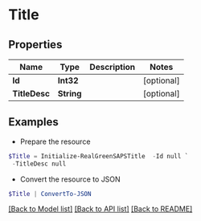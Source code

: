 # Title
## Properties

Name | Type | Description | Notes
------------ | ------------- | ------------- | -------------
**Id** | **Int32** |  | [optional] 
**TitleDesc** | **String** |  | [optional] 

## Examples

- Prepare the resource
```powershell
$Title = Initialize-RealGreenSAPSTitle  -Id null `
 -TitleDesc null
```

- Convert the resource to JSON
```powershell
$Title | ConvertTo-JSON
```

[[Back to Model list]](../README.md#documentation-for-models) [[Back to API list]](../README.md#documentation-for-api-endpoints) [[Back to README]](../README.md)

